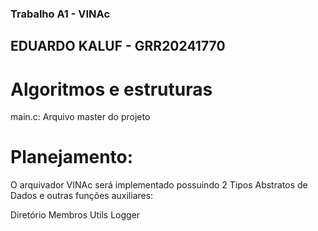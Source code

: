 ### Trabalho A1 - VINAc 

## EDUARDO KALUF - GRR20241770

# Algoritmos e estruturas

main.c:
Arquivo master do projeto

# Planejamento:

O arquivador VINAc será implementado possuindo 2 Tipos Abstratos de Dados e outras funções auxiliares:

Diretório
Membros
Utils
Logger
